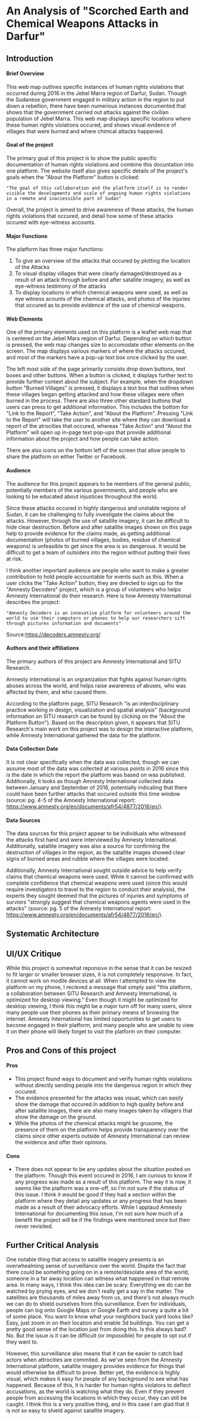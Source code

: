 # An Analysis of "Scorched Earth and Chemical Weapons Attacks in Darfur"

## Introduction

#### Brief Overview

This web map outlines specific instances of human rights violations that occurred during 2016 in the Jebel Marra region of Darfur, Sudan. Though the Sudanese government engaged in military action in the region to put down a rebellion, there have been numerious instances documented that shows that the government carried out attacks against the civilian population of Jebel Marra. This web map displays specific locations where these human rights violations occured, and shows visual evidence of villages that were burned and where chimcal attacks happened.

#### Goal of the project

The primary goal of this project is to show the public specific documentation of human rights violations and combine this docuntation into one platform. The website itself also gives specific details of the project's goals when the "About the Platform" button is clicked:

```"The goal of this collaboration and the platform itself is to render visible the developments and scale of ongoing human rights violations in a remote and inaccessible part of Sudan"```

Overall, the project is aimed to drive awareness of these attacks, the human rights violations that occured, and detail how some of these attacks occured with eye-witness accounts.

#### Major Functions

The platform has three major functions:

1) To give an overview of the attacks that occured by plotting the location of the Attacks
2) To visual display villages that were clearly damaged/destroyed as a result of an attack through before and after satallite imagery, as well as eye-witness testimony of the attacks
3) To display locations in which chemical weapons were used, as well as eye witness acounts of the chemical attacks, and photos of the injuries that occured as to provide evidence of the use of chemical weapons.

#### Web Elements

One of the primary elements used on this platform is a leaflet web map that is centered on the Jebel Mara region of Darfur. Depending on which button is pressed, the web map changes size to accomodate other elements on the screen. The map displays various markers of where the attacks occured, and most of the markers have a pop-up text box once clicked by the user.

The left most side of the page primarily consists drop down buttons, text boxes and other buttons. When a button is clicked, it displays further text to provide further context about the subject. For example, when the dropdown button "Burned Villages" is pressed, it displays a text box that outlines when these villages began getting attacked and how these villages were often burned in the process. There are also three other standard buttons that users can press to get additional information. This includes the bottom for "Link to the Report", "Take Action", and "About the Platform". Pressing "Link to the Report" will take the user to another site where they can download a report of the atrocities that occured, whereas "Take Action" and "About the Platform" will open up in-page text pop-ups that provide additional information about the project and how people can take action.

There are also icons on the bottom left of the screen that allow people to share the platform on either Twitter or Facebook.

#### Audience

The audience for this project appears to be members of the general public, potentially members of the various governments, and people who are looking to be educated about injustices throughout the world.

Since these attacks occured in highly dangerous and unstable regions of Sudan, it can be challenging to fully investigate the claims about the attacks. However, through the use of satallite imagery, it can be difficult to hide clear destruction. Before and after satallite images shown on this page help to provide evidence for the claims made, as getting additional documentation (photos of burned villages, bodies, residue of chemical weapons) is unfeasible to get since the area is so dangerous. It would be difficult to get a team of outsiders into the region without putting their lives at risk.

I think another important audience are people who want to make a greater contribution to hold people accountable for events such as this. When a user clicks the "Take Action" button, they are directed to sign up for the "Amnesty Decoders" project, which is a group of volunteers who helps Amnesty International do their research. Here is how Amnesty International describes the project:

```"Amnesty Decoders is an innovative platform for volunteers around the world to use their computers or phones to help our researchers sift through pictures information and documents"```

Source:https://decoders.amnesty.org/


#### Authors and their affiliations

The primary authors of this project are Amnesty International and SITU Research.

Amnesty international is an orgranization that fights against human rights abuses across the world, and helps raise awareness of abuses, who was affected by them, and who caused them.

According to the platform page, SITU Research "is an interdisciplinary practice working in design, visualization and spatial analysis" (background information on SITU research can be found by clicking on the "About the Platform Button"). Based on the description given, it appears that SITU Research's main work on this project was to design the interactive platform, while Amnesty International gathered the data for the platform.

#### Data Collection Date

It is not clear specifically when the data was collected, though we can assume most of the data was collected at various points in 2016 since this is the date in which the report the platform was based on was published. Additionally, it looks as though Amnesty International collected data between January and September of 2016, potentially indicating that there could have been further attacks that occured outside this time window (source: pg. 4-5 of the Amnesty International report: https://www.amnesty.org/en/documents/afr54/4877/2016/en/).

#### Data Sources

The data sources for this project appear to be individuals who witnessed the attacks first hand and were interviewed by Amnesty International. Additionally, satallite imagery was also a source for confirming the destruction of villages in the region, as the satallite images showed clear signs of burned areas and rubble where the villages were located.

Additionally, Amnesty International sought outside advice to help verify claims that chemical weapons were used. While it cannot be confirmed with complete confidence that chemical weapons were used (since this would require investigators to travel to the region to conduct their analysis), the experts they sought deemed that the pictures of injuries and symptoms of surviors "strongly suggest that chemical weapons agents were used in the attacks" (source: pg. 5 of the Amnesty International report: https://www.amnesty.org/en/documents/afr54/4877/2016/en/).

## Systematic Architecture



## UI/UX Critique

While this project is somewhat reponsive in the sense that it can be resized to fit larger or smaller browser sizes, it is not completely responsive. In fact, it cannot work on modile devices at all. When I attempted to view the platform on my phone, I recieved a message that simply said "this platform, a collaboration between SITU Research and Amnesty International, is optimized for desktop viewing." Even though it might be optimized for desktop viewing, I think this might be a major turn off for many users, since many people use their phones as their primary means of browsing the internet. Amnesty International has limited opportunities to get users to become engaged in their platform, and many people who are unable to view it on their phone will likely forget to visit the platform on their computer.

## Pros and Cons of this project

#### Pros

- This project found ways to document and verify human rights violations without directly sending people into the dangerous region in which they occured.
- The evidence presented for the attacks was visual, which can easily show the damage that occured.In addition to high quality before and after satallite images, there are also many images taken by villagers that show the damage on the ground.
- While the photos of the chemical attacks might be grusome, the presence of them on the platform helps provide transparency over the claims since other experts outside of Amnesty International can review the evidence and offer their opinions.

#### Cons

- There does not appear to be any updates about the situation posted on the platform. Though this event occured in 2016, I am curious to know if any progress was made as a result of this platform. The way it is now, it seems like the platform was a one-off, so I'm not sure if the status of this issue. I think it would be good if they had a section within the platform where they detail any updates or any progress that has been made as a result of their advocacy efforts. While I applaud Amnesty International for documenting this issue, I'm not sure how much of a benefit the project will be if the findings were mentioned once but then never revisited.

## Further Critical Analysis

One notable thing that access to satallite imagery presents is an overwhealming sense of surveillance over the world. Dispite the fact that there could be something going on in a remote/desolate area of the world, someone in a far away location can witness what happened in that remote area. In many ways, I think this idea can be scary. Everything we do can be watched by prying eyes, and we don't really get a say in the matter. The satellites are thousands of miles away from us, and there's not always much we can do to shield ourselves from this surveillance. Even for individuals, people can log onto Google Maps or Google Earth and survey a quite a bit of some place. You want to know what your neighbors back yard looks like? Easy, just zoom in on their location and enable 3d buildings. You can get a pretty good sense of the location just from doing this. Is this always bad? No. But the issue is it can be difficult (or impossible) for people to opt out if they want to.

However, this surveillance also means that it can be easier to catch bad actors when attrocities are commited. As we've seen from the Amnesty International platform, satallite imagery provides evidence for things that would otherwise be difficult to prove. Better yet, the evidence is highly visual, which makes it easy for people of any background to see what has happened. Because of this, it is harder for human rights violators to deflect accusations, as the world is watching what they do. Even if they prevent people from accessing the locations in which they occur, they can still be caught. I think this is a very positive thing, and in this case I am glad that it is not so easy to shield against satallite imagery.
